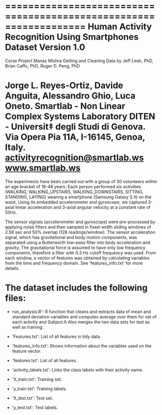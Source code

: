 ==================================================================
Human Activity Recognition Using Smartphones Dataset
Version 1.0
==================================================================
Corse Project
Manas Mishra
Getting and Cleaning Data
by Jeff Leek, PhD, Brian Caffo, PhD, Roger D. Peng, PhD

Jorge L. Reyes-Ortiz, Davide Anguita, Alessandro Ghio, Luca Oneto.
Smartlab - Non Linear Complex Systems Laboratory
DITEN - Universit‡ degli Studi di Genova.
Via Opera Pia 11A, I-16145, Genoa, Italy.
activityrecognition@smartlab.ws
www.smartlab.ws
==================================================================

The experiments have been carried out with a group of 30 volunteers within an age bracket of 19-48 years. Each person performed six activities (WALKING, WALKING_UPSTAIRS, WALKING_DOWNSTAIRS, SITTING, STANDING, LAYING) wearing a smartphone (Samsung Galaxy S II) on the waist. Using its embedded accelerometer and gyroscope, we captured 3-axial linear acceleration and 3-axial angular velocity at a constant rate of 50Hz. 

The sensor signals (accelerometer and gyroscope) were pre-processed by applying noise filters and then sampled in fixed-width sliding windows of 2.56 sec and 50% overlap (128 readings/window). The sensor acceleration signal, which has gravitational and body motion components, was separated using a Butterworth low-pass filter into body acceleration and gravity. The gravitational force is assumed to have only low frequency components, therefore a filter with 0.3 Hz cutoff frequency was used. From each window, a vector of features was obtained by calculating variables from the time and frequency domain. See 'features_info.txt' for more details. 


The dataset includes the following files:
=========================================

- run_analysis.R’- R function that cleans and extracts data of mean and standard deviation variables and computes average over them for set of         
   each activity and Subject.It Also merges the two data sets for test as well as training.

- ‘Features.txt': List of all features in tidy data.

- 'features_info.txt': Shows information about the variables used on the feature vector.

- 'features.txt': List of all features.

- 'activity_labels.txt': Links the class labels with their activity name.

- 'X_train.txt': Training set.

- 'y_train.txt': Training labels.

- 'X_test.txt': Test set.

- 'y_test.txt': Test labels.